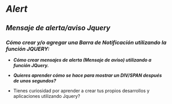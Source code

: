 # **_Alert_**

## _Mensaje de alerta/aviso Jquery_

### **_Cómo crear y/o agregar una Barra de Notificación utilizando la función JQUERY:_**

- **_Cómo crear mensajes de alerta (Mensaje de aviso) utilizando a función JQuery._**

- **_Quieres aprender cómo se hace para mostrar un DIV/SPAN después de unos segundos?_**

- Tienes curiosidad por aprender a crear tus propios desarrollos y aplicaciones utilizando Jquery?
